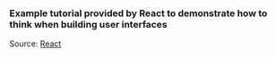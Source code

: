 ### Example tutorial provided by React to demonstrate how to think when building user interfaces

Source: [React](https://react.dev/learn/thinking-in-react)
